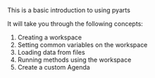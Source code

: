 This is a basic introduction to using pyarts

It will take you through the following concepts:

1. Creating a workspace
2. Setting common variables on the workspace
3. Loading data from files
4. Running methods using the workspace
5. Create a custom Agenda

